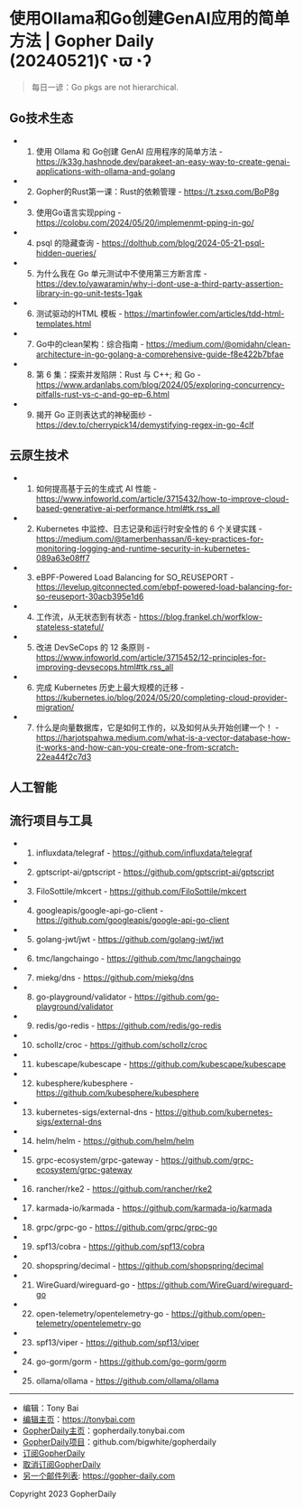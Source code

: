 # 使用Ollama和Go创建GenAI应用的简单方法 | Gopher Daily (20240521)ʕ◔ϖ◔ʔ

>每日一谚：Go pkgs are not hierarchical.

## Go技术生态


- 1. 使用 Ollama 和 Go创建 GenAI 应用程序的简单方法 - https://k33g.hashnode.dev/parakeet-an-easy-way-to-create-genai-applications-with-ollama-and-golang

- 2. Gopher的Rust第一课：Rust的依赖管理 - https://t.zsxq.com/BoP8g

- 3. 使用Go语言实现pping - https://colobu.com/2024/05/20/implemenmt-pping-in-go/

- 4. psql 的隐藏查询 - https://dolthub.com/blog/2024-05-21-psql-hidden-queries/

- 5. 为什么我在 Go 单元测试中不使用第三方断言库 - https://dev.to/yawaramin/why-i-dont-use-a-third-party-assertion-library-in-go-unit-tests-1gak

- 6. 测试驱动的HTML 模板 - https://martinfowler.com/articles/tdd-html-templates.html

- 7. Go中的clean架构：综合指南 - https://medium.com/@omidahn/clean-architecture-in-go-golang-a-comprehensive-guide-f8e422b7bfae

- 8. 第 6 集：探索并发陷阱：Rust 与 C++; 和 Go - https://www.ardanlabs.com/blog/2024/05/exploring-concurrency-pitfalls-rust-vs-c-and-go-ep-6.html

- 9. 揭开 Go 正则表达式的神秘面纱 - https://dev.to/cherrypick14/demystifying-regex-in-go-4clf


## 云原生技术


- 1. 如何提高基于云的生成式 AI 性能 - https://www.infoworld.com/article/3715432/how-to-improve-cloud-based-generative-ai-performance.html#tk.rss_all

- 2. Kubernetes 中监控、日志记录和运行时安全性的 6 个关键实践 - https://medium.com/@tamerbenhassan/6-key-practices-for-monitoring-logging-and-runtime-security-in-kubernetes-089a63e08ff7

- 3. eBPF-Powered Load Balancing for SO_REUSEPORT - https://levelup.gitconnected.com/ebpf-powered-load-balancing-for-so-reuseport-30acb395e1d6

- 4. 工作流，从无状态到有状态 - https://blog.frankel.ch/worfklow-stateless-stateful/

- 5. 改进 DevSeCops 的 12 条原则 - https://www.infoworld.com/article/3715452/12-principles-for-improving-devsecops.html#tk.rss_all

- 6. 完成 Kubernetes 历史上最大规模的迁移 - https://kubernetes.io/blog/2024/05/20/completing-cloud-provider-migration/

- 7. 什么是向量数据库，它是如何工作的，以及如何从头开始创建一个！ - https://harjotspahwa.medium.com/what-is-a-vector-database-how-it-works-and-how-can-you-create-one-from-scratch-22ea44f2c7d3


## 人工智能



## 流行项目与工具


- 1. influxdata/telegraf - https://github.com/influxdata/telegraf

- 2. gptscript-ai/gptscript - https://github.com/gptscript-ai/gptscript

- 3. FiloSottile/mkcert - https://github.com/FiloSottile/mkcert

- 4. googleapis/google-api-go-client - https://github.com/googleapis/google-api-go-client

- 5. golang-jwt/jwt - https://github.com/golang-jwt/jwt

- 6. tmc/langchaingo - https://github.com/tmc/langchaingo

- 7. miekg/dns - https://github.com/miekg/dns

- 8. go-playground/validator - https://github.com/go-playground/validator

- 9. redis/go-redis - https://github.com/redis/go-redis

- 10. schollz/croc - https://github.com/schollz/croc

- 11. kubescape/kubescape - https://github.com/kubescape/kubescape

- 12. kubesphere/kubesphere - https://github.com/kubesphere/kubesphere

- 13. kubernetes-sigs/external-dns - https://github.com/kubernetes-sigs/external-dns

- 14. helm/helm - https://github.com/helm/helm

- 15. grpc-ecosystem/grpc-gateway - https://github.com/grpc-ecosystem/grpc-gateway

- 16. rancher/rke2 - https://github.com/rancher/rke2

- 17. karmada-io/karmada - https://github.com/karmada-io/karmada

- 18. grpc/grpc-go - https://github.com/grpc/grpc-go

- 19. spf13/cobra - https://github.com/spf13/cobra

- 20. shopspring/decimal - https://github.com/shopspring/decimal

- 21. WireGuard/wireguard-go - https://github.com/WireGuard/wireguard-go

- 22. open-telemetry/opentelemetry-go - https://github.com/open-telemetry/opentelemetry-go

- 23. spf13/viper - https://github.com/spf13/viper

- 24. go-gorm/gorm - https://github.com/go-gorm/gorm

- 25. ollama/ollama - https://github.com/ollama/ollama


----

- 编辑：Tony Bai
- [编辑主页](https://tonybai.com)：https://tonybai.com
- [GopherDaily主页](https://gopherdaily.tonybai.com)：gopherdaily.tonybai.com
- [GopherDaily项目](https://github.com/bigwhite/gopherdaily)：github.com/bigwhite/gopherdaily
- [订阅GopherDaily](https://gopherdaily.tonybai.com/subscribe)
- [取消订阅GopherDaily](https://gopherdaily.tonybai.com/unsubscribe)
- [另一个邮件列表](https://gopher-daily.com): https://gopher-daily.com

Copyright 2023 GopherDaily
